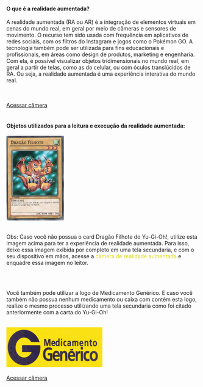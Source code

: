 <h4>O que é a realidade aumentada?</h4>
      <p>
        A realidade aumentada (RA ou AR) é a integração de elementos virtuais
        em cenas do mundo real, em geral por meio de câmeras e sensores de
        movimento. O recurso tem sido usada com frequência em aplicativos de
        redes sociais, com os filtros do Instagram e jogos como o Pokémon GO.
        A tecnologia também pode ser utilizada para fins educacionais e
        profissionais, em áreas como design de produtos, marketing e
        engenharia. Com ela, é possível visualizar objetos tridimensionais no
        mundo real, em geral a partir de telas, como as do celular, ou com
        óculos translúcidos de RA. Ou seja, a realidade aumentada é uma
        experiência interativa do mundo real.
      </p>
      <br />
      <br />
      <a class="btnAugmentedReality" href="augmentedReality.html">Acessar câmera</a>
    </article>
    <br />
    <br />
    <article>
      <h4>Objetos utilizados para a leitura e execução da realidade aumentada:</h4>
      <img src="images/BabyDragon.webp" height="auto" width="30%" alt="" />
      <br>
      <br>
      <p>Obs: Caso você não possua o card Dragão Filhote do Yu-Gi-Oh!, utilize esta imagem acima para ter a experiência
        de
        realidade aumentada.
        Para isso, deixe essa imagem exibida por completo em uma tela secundaria, e com o seu dispositivo em mãos, acesse a <a style="color: #dbd814; text-decoration: none;"
          href="augmentedReality.html">câmera de realidade aumentada</a> e enquadre essa imagem no leitor. 
      </p>
      <br>
      <br>
      <p>Você também pode utilizar a logo de Medicamento Genérico. E caso você também não possua
        nenhum medicamento ou caixa com contém esta logo, realize o mesmo processo utilizando uma tela secundaria como foi citado anteriormente com a carta do Yu-Gi-Oh!</p>
      <br>
      <img src="images/generico.png" height="auto" width="50%" alt="" />
      <br>
      <br>
      <a class="btnAugmentedReality" href="augmentedReality.html">Acessar câmera</a>
    </article>
